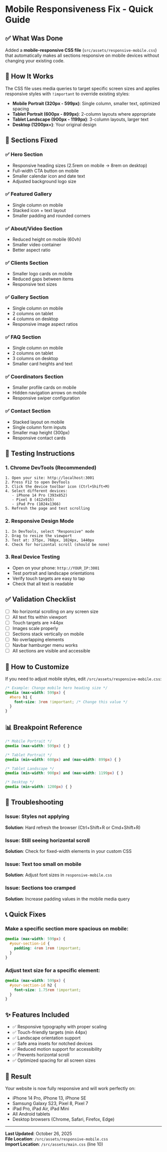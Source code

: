 # Mobile Responsiveness Fix - Quick Guide

## ✅ What Was Done

Added a **mobile-responsive CSS file** (`src/assets/responsive-mobile.css`) that automatically makes all sections responsive on mobile devices without changing your existing code.

## 📱 How It Works

The CSS file uses media queries to target specific screen sizes and applies responsive styles with `!important` to override existing styles:

- **Mobile Portrait (320px - 599px)**: Single column, smaller text, optimized spacing
- **Tablet Portrait (600px - 899px)**: 2-column layouts where appropriate
- **Tablet Landscape (900px - 1199px)**: 3-column layouts, larger text
- **Desktop (1200px+)**: Your original design

## 🎯 Sections Fixed

### ✅ Hero Section
- Responsive heading sizes (2.5rem on mobile → 8rem on desktop)
- Full-width CTA button on mobile
- Smaller calendar icon and date text
- Adjusted background logo size

### ✅ Featured Gallery
- Single column on mobile
- Stacked icon + text layout
- Smaller padding and rounded corners

### ✅ About/Video Section
- Reduced height on mobile (60vh)
- Smaller video container
- Better aspect ratio

### ✅ Clients Section
- Smaller logo cards on mobile
- Reduced gaps between items
- Responsive text sizes

### ✅ Gallery Section
- Single column on mobile
- 2 columns on tablet
- 4 columns on desktop
- Responsive image aspect ratios

### ✅ FAQ Section
- Single column on mobile
- 2 columns on tablet
- 3 columns on desktop
- Smaller card heights and text

### ✅ Coordinators Section
- Smaller profile cards on mobile
- Hidden navigation arrows on mobile
- Responsive swiper configuration

### ✅ Contact Section
- Stacked layout on mobile
- Single column form inputs
- Smaller map height (300px)
- Responsive contact cards

## 🚀 Testing Instructions

### 1. **Chrome DevTools (Recommended)**
```
1. Open your site: http://localhost:3001
2. Press F12 to open DevTools
3. Click the device toolbar icon (Ctrl+Shift+M)
4. Select different devices:
   - iPhone 14 Pro (393x852)
   - Pixel 8 (412x915)
   - iPad Pro (1024x1366)
5. Refresh the page and test scrolling
```

### 2. **Responsive Design Mode**
```
1. In DevTools, select "Responsive" mode
2. Drag to resize the viewport
3. Test at: 375px, 768px, 1024px, 1440px
4. Check for horizontal scroll (should be none)
```

### 3. **Real Device Testing**
- Open on your phone: `http://YOUR_IP:3001`
- Test portrait and landscape orientations
- Verify touch targets are easy to tap
- Check that all text is readable

## ✅ Validation Checklist

- [ ] No horizontal scrolling on any screen size
- [ ] All text fits within viewport
- [ ] Touch targets are ≥44px
- [ ] Images scale properly
- [ ] Sections stack vertically on mobile
- [ ] No overlapping elements
- [ ] Navbar hamburger menu works
- [ ] All sections are visible and accessible

## 🔧 How to Customize

If you need to adjust mobile styles, edit `/src/assets/responsive-mobile.css`:

```css
/* Example: Change mobile hero heading size */
@media (max-width: 599px) {
  #hero h1 {
    font-size: 3rem !important; /* Change this value */
  }
}
```

## 📊 Breakpoint Reference

```css
/* Mobile Portrait */
@media (max-width: 599px) { }

/* Tablet Portrait */
@media (min-width: 600px) and (max-width: 899px) { }

/* Tablet Landscape */
@media (min-width: 900px) and (max-width: 1199px) { }

/* Desktop */
@media (min-width: 1200px) { }
```

## 🐛 Troubleshooting

### Issue: Styles not applying
**Solution**: Hard refresh the browser (Ctrl+Shift+R or Cmd+Shift+R)

### Issue: Still seeing horizontal scroll
**Solution**: Check for fixed-width elements in your custom CSS

### Issue: Text too small on mobile
**Solution**: Adjust font sizes in `responsive-mobile.css`

### Issue: Sections too cramped
**Solution**: Increase padding values in the mobile media query

## 📞 Quick Fixes

### Make a specific section more spacious on mobile:
```css
@media (max-width: 599px) {
  #your-section-id {
    padding: 4rem 1rem !important;
  }
}
```

### Adjust text size for a specific element:
```css
@media (max-width: 599px) {
  #your-section-id h2 {
    font-size: 1.75rem !important;
  }
}
```

## ✨ Features Included

- ✅ Responsive typography with proper scaling
- ✅ Touch-friendly targets (min 44px)
- ✅ Landscape orientation support
- ✅ Safe area insets for notched devices
- ✅ Reduced motion support for accessibility
- ✅ Prevents horizontal scroll
- ✅ Optimized spacing for all screen sizes

## 🎉 Result

Your website is now fully responsive and will work perfectly on:
- iPhone 14 Pro, iPhone 13, iPhone SE
- Samsung Galaxy S23, Pixel 8, Pixel 7
- iPad Pro, iPad Air, iPad Mini
- All Android tablets
- Desktop browsers (Chrome, Safari, Firefox, Edge)

---

**Last Updated**: October 26, 2025  
**File Location**: `/src/assets/responsive-mobile.css`  
**Import Location**: `/src/assets/main.css` (line 10)
